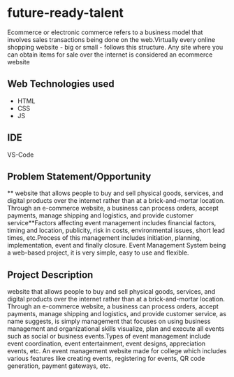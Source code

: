 # future-ready-talent
Ecommerce or electronic commerce refers to a business model that involves sales transactions being done on the web.Virtually every online shopping website - big or small - follows this structure. Any site where you can obtain items for sale over the internet is considered an ecommerce website

## Web Technologies used
- HTML
- CSS
- JS
## IDE
VS-Code
## Problem Statement/Opportunity
** website that allows people to buy and sell physical goods, services, and digital products over the internet rather than at a brick-and-mortar location. Through an e-commerce website, a business can process orders, accept payments, manage shipping and logistics, and provide customer service**Factors affecting event management includes financial factors, timing and location, publicity, risk in costs, environmental issues, short lead times, etc.Process of this management includes initiation, planning, implementation, event and finally closure. Event Management System being a web-based project, it is very simple, easy to use and flexible.

## Project Description
 website that allows people to buy and sell physical goods, services, and digital products over the internet rather than at a brick-and-mortar location. Through an e-commerce website, a business can process orders, accept payments, manage shipping and logistics, and provide customer service, as name suggests, is simply management that focuses on using business management and organizational skills visualize, plan and execute all events such as social or business events.Types of event management include event coordination, event entertainment, event designs, appreciation events, etc. An event management website made for college which includes various features like creating events, registering for events, QR code generation, payment gateways, etc.
